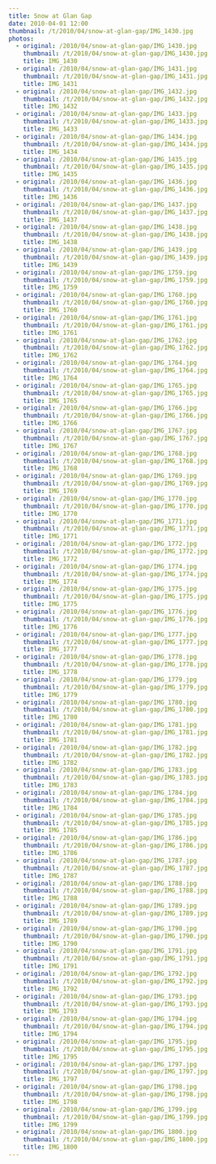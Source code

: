 ```yaml
---
title: Snow at Glan Gap
date: 2010-04-01 12:00
thumbnail: /t/2010/04/snow-at-glan-gap/IMG_1430.jpg
photos:
  - original: /2010/04/snow-at-glan-gap/IMG_1430.jpg
    thumbnail: /t/2010/04/snow-at-glan-gap/IMG_1430.jpg
    title: IMG_1430
  - original: /2010/04/snow-at-glan-gap/IMG_1431.jpg
    thumbnail: /t/2010/04/snow-at-glan-gap/IMG_1431.jpg
    title: IMG_1431
  - original: /2010/04/snow-at-glan-gap/IMG_1432.jpg
    thumbnail: /t/2010/04/snow-at-glan-gap/IMG_1432.jpg
    title: IMG_1432
  - original: /2010/04/snow-at-glan-gap/IMG_1433.jpg
    thumbnail: /t/2010/04/snow-at-glan-gap/IMG_1433.jpg
    title: IMG_1433
  - original: /2010/04/snow-at-glan-gap/IMG_1434.jpg
    thumbnail: /t/2010/04/snow-at-glan-gap/IMG_1434.jpg
    title: IMG_1434
  - original: /2010/04/snow-at-glan-gap/IMG_1435.jpg
    thumbnail: /t/2010/04/snow-at-glan-gap/IMG_1435.jpg
    title: IMG_1435
  - original: /2010/04/snow-at-glan-gap/IMG_1436.jpg
    thumbnail: /t/2010/04/snow-at-glan-gap/IMG_1436.jpg
    title: IMG_1436
  - original: /2010/04/snow-at-glan-gap/IMG_1437.jpg
    thumbnail: /t/2010/04/snow-at-glan-gap/IMG_1437.jpg
    title: IMG_1437
  - original: /2010/04/snow-at-glan-gap/IMG_1438.jpg
    thumbnail: /t/2010/04/snow-at-glan-gap/IMG_1438.jpg
    title: IMG_1438
  - original: /2010/04/snow-at-glan-gap/IMG_1439.jpg
    thumbnail: /t/2010/04/snow-at-glan-gap/IMG_1439.jpg
    title: IMG_1439
  - original: /2010/04/snow-at-glan-gap/IMG_1759.jpg
    thumbnail: /t/2010/04/snow-at-glan-gap/IMG_1759.jpg
    title: IMG_1759
  - original: /2010/04/snow-at-glan-gap/IMG_1760.jpg
    thumbnail: /t/2010/04/snow-at-glan-gap/IMG_1760.jpg
    title: IMG_1760
  - original: /2010/04/snow-at-glan-gap/IMG_1761.jpg
    thumbnail: /t/2010/04/snow-at-glan-gap/IMG_1761.jpg
    title: IMG_1761
  - original: /2010/04/snow-at-glan-gap/IMG_1762.jpg
    thumbnail: /t/2010/04/snow-at-glan-gap/IMG_1762.jpg
    title: IMG_1762
  - original: /2010/04/snow-at-glan-gap/IMG_1764.jpg
    thumbnail: /t/2010/04/snow-at-glan-gap/IMG_1764.jpg
    title: IMG_1764
  - original: /2010/04/snow-at-glan-gap/IMG_1765.jpg
    thumbnail: /t/2010/04/snow-at-glan-gap/IMG_1765.jpg
    title: IMG_1765
  - original: /2010/04/snow-at-glan-gap/IMG_1766.jpg
    thumbnail: /t/2010/04/snow-at-glan-gap/IMG_1766.jpg
    title: IMG_1766
  - original: /2010/04/snow-at-glan-gap/IMG_1767.jpg
    thumbnail: /t/2010/04/snow-at-glan-gap/IMG_1767.jpg
    title: IMG_1767
  - original: /2010/04/snow-at-glan-gap/IMG_1768.jpg
    thumbnail: /t/2010/04/snow-at-glan-gap/IMG_1768.jpg
    title: IMG_1768
  - original: /2010/04/snow-at-glan-gap/IMG_1769.jpg
    thumbnail: /t/2010/04/snow-at-glan-gap/IMG_1769.jpg
    title: IMG_1769
  - original: /2010/04/snow-at-glan-gap/IMG_1770.jpg
    thumbnail: /t/2010/04/snow-at-glan-gap/IMG_1770.jpg
    title: IMG_1770
  - original: /2010/04/snow-at-glan-gap/IMG_1771.jpg
    thumbnail: /t/2010/04/snow-at-glan-gap/IMG_1771.jpg
    title: IMG_1771
  - original: /2010/04/snow-at-glan-gap/IMG_1772.jpg
    thumbnail: /t/2010/04/snow-at-glan-gap/IMG_1772.jpg
    title: IMG_1772
  - original: /2010/04/snow-at-glan-gap/IMG_1774.jpg
    thumbnail: /t/2010/04/snow-at-glan-gap/IMG_1774.jpg
    title: IMG_1774
  - original: /2010/04/snow-at-glan-gap/IMG_1775.jpg
    thumbnail: /t/2010/04/snow-at-glan-gap/IMG_1775.jpg
    title: IMG_1775
  - original: /2010/04/snow-at-glan-gap/IMG_1776.jpg
    thumbnail: /t/2010/04/snow-at-glan-gap/IMG_1776.jpg
    title: IMG_1776
  - original: /2010/04/snow-at-glan-gap/IMG_1777.jpg
    thumbnail: /t/2010/04/snow-at-glan-gap/IMG_1777.jpg
    title: IMG_1777
  - original: /2010/04/snow-at-glan-gap/IMG_1778.jpg
    thumbnail: /t/2010/04/snow-at-glan-gap/IMG_1778.jpg
    title: IMG_1778
  - original: /2010/04/snow-at-glan-gap/IMG_1779.jpg
    thumbnail: /t/2010/04/snow-at-glan-gap/IMG_1779.jpg
    title: IMG_1779
  - original: /2010/04/snow-at-glan-gap/IMG_1780.jpg
    thumbnail: /t/2010/04/snow-at-glan-gap/IMG_1780.jpg
    title: IMG_1780
  - original: /2010/04/snow-at-glan-gap/IMG_1781.jpg
    thumbnail: /t/2010/04/snow-at-glan-gap/IMG_1781.jpg
    title: IMG_1781
  - original: /2010/04/snow-at-glan-gap/IMG_1782.jpg
    thumbnail: /t/2010/04/snow-at-glan-gap/IMG_1782.jpg
    title: IMG_1782
  - original: /2010/04/snow-at-glan-gap/IMG_1783.jpg
    thumbnail: /t/2010/04/snow-at-glan-gap/IMG_1783.jpg
    title: IMG_1783
  - original: /2010/04/snow-at-glan-gap/IMG_1784.jpg
    thumbnail: /t/2010/04/snow-at-glan-gap/IMG_1784.jpg
    title: IMG_1784
  - original: /2010/04/snow-at-glan-gap/IMG_1785.jpg
    thumbnail: /t/2010/04/snow-at-glan-gap/IMG_1785.jpg
    title: IMG_1785
  - original: /2010/04/snow-at-glan-gap/IMG_1786.jpg
    thumbnail: /t/2010/04/snow-at-glan-gap/IMG_1786.jpg
    title: IMG_1786
  - original: /2010/04/snow-at-glan-gap/IMG_1787.jpg
    thumbnail: /t/2010/04/snow-at-glan-gap/IMG_1787.jpg
    title: IMG_1787
  - original: /2010/04/snow-at-glan-gap/IMG_1788.jpg
    thumbnail: /t/2010/04/snow-at-glan-gap/IMG_1788.jpg
    title: IMG_1788
  - original: /2010/04/snow-at-glan-gap/IMG_1789.jpg
    thumbnail: /t/2010/04/snow-at-glan-gap/IMG_1789.jpg
    title: IMG_1789
  - original: /2010/04/snow-at-glan-gap/IMG_1790.jpg
    thumbnail: /t/2010/04/snow-at-glan-gap/IMG_1790.jpg
    title: IMG_1790
  - original: /2010/04/snow-at-glan-gap/IMG_1791.jpg
    thumbnail: /t/2010/04/snow-at-glan-gap/IMG_1791.jpg
    title: IMG_1791
  - original: /2010/04/snow-at-glan-gap/IMG_1792.jpg
    thumbnail: /t/2010/04/snow-at-glan-gap/IMG_1792.jpg
    title: IMG_1792
  - original: /2010/04/snow-at-glan-gap/IMG_1793.jpg
    thumbnail: /t/2010/04/snow-at-glan-gap/IMG_1793.jpg
    title: IMG_1793
  - original: /2010/04/snow-at-glan-gap/IMG_1794.jpg
    thumbnail: /t/2010/04/snow-at-glan-gap/IMG_1794.jpg
    title: IMG_1794
  - original: /2010/04/snow-at-glan-gap/IMG_1795.jpg
    thumbnail: /t/2010/04/snow-at-glan-gap/IMG_1795.jpg
    title: IMG_1795
  - original: /2010/04/snow-at-glan-gap/IMG_1797.jpg
    thumbnail: /t/2010/04/snow-at-glan-gap/IMG_1797.jpg
    title: IMG_1797
  - original: /2010/04/snow-at-glan-gap/IMG_1798.jpg
    thumbnail: /t/2010/04/snow-at-glan-gap/IMG_1798.jpg
    title: IMG_1798
  - original: /2010/04/snow-at-glan-gap/IMG_1799.jpg
    thumbnail: /t/2010/04/snow-at-glan-gap/IMG_1799.jpg
    title: IMG_1799
  - original: /2010/04/snow-at-glan-gap/IMG_1800.jpg
    thumbnail: /t/2010/04/snow-at-glan-gap/IMG_1800.jpg
    title: IMG_1800
---
```


